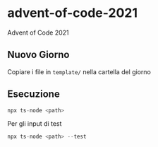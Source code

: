# advent-of-code-2021

Advent of Code 2021

## Nuovo Giorno

Copiare i file in `template/` nella cartella del giorno

## Esecuzione

```ts
npx ts-node <path>
```

Per gli input di test

```ts
npx ts-node <path> --test
```
